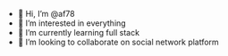 - 👋 Hi, I’m @af78
- 👀 I’m interested in everything
- 🌱 I’m currently learning full stack
- 💞️ I’m looking to collaborate on social network platform

<!---
af78/af78 is a ✨ special ✨ repository because its `README.md` (this file) appears on your GitHub profile.
You can click the Preview link to take a look at your changes.
--->
